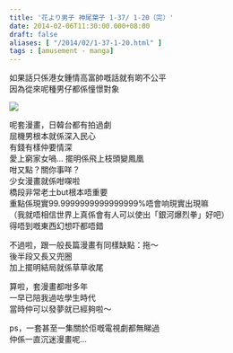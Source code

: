 ```yaml
---
title: '花より男子 神尾葉子 1-37/ 1-20（完）'
date: 2014-02-06T11:30:00.000+08:00
draft: false
aliases: [ "/2014/02/1-37-1-20.html" ]
tags : [amusement - manga]
---
```


如果話只係港女鍾情高富帥嘅話就有啲不公平  
因為從來呢種男仔都係憧憬對象  

[![](https://apgenw.ch.files.1drv.com/y4mMoUL6oWwEMTP0rrqjQ4bnsy5TFKuHt__JhGgdC2tdq3GK21bmdzktzJFRgqhk11iXitHb6i1jzCsYdYbJF1Z0JCYSAEqPvbboshPaQia_PeqkVJaYOY7hhgrhD8BzyLPdxlyXO8XJqBYeGWfWZO_Cna7PMZ1IQYSPeHhZvNGWFS5QlcemxH-PUiPPZqTXUV4vK0XgRK8a-vWySAx7mK_Xg?width=660&height=371&cropmode=none)](https://apgenw.ch.files.1drv.com/y4mMoUL6oWwEMTP0rrqjQ4bnsy5TFKuHt__JhGgdC2tdq3GK21bmdzktzJFRgqhk11iXitHb6i1jzCsYdYbJF1Z0JCYSAEqPvbboshPaQia_PeqkVJaYOY7hhgrhD8BzyLPdxlyXO8XJqBYeGWfWZO_Cna7PMZ1IQYSPeHhZvNGWFS5QlcemxH-PUiPPZqTXUV4vK0XgRK8a-vWySAx7mK_Xg?width=660&height=371&cropmode=none)

呢套漫畫，日韓台都有拍過劇  
屈機男根本就係深入民心  
有錢有樣仲要情深  
愛上窮家女喎... 擺明係飛上枝頭變鳳凰  
咁又點？關你事咩？  
少女漫畫就係咁㗎啦  
橋段非常老土but根本唔重要  
重點係現實99.9999999999999999%唔會响現實出現嘛  
（我就唔相信世界上真係會有人可以使出「銀河爆烈拳」好吧）  
得唔到嘅東西幻想吓都唔錯  
  
不過啦，跟一般長篇漫畫有同樣缺點：拖～  
後半段又長又兜圈  
加上擺明結局就係草草收尾  
  
算啦，套漫畫都咁多年  
一早已陪我過咗學生時代  
當時仲可以發夢就已經夠啦～  
  
ps，一套甚至一集關於佢嘅電視劇都無睇過  
仲係一直沉迷漫畫呢...